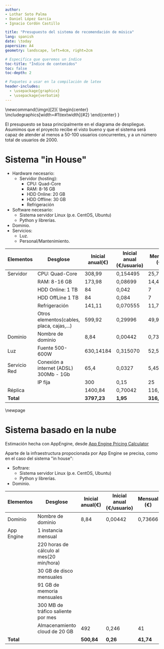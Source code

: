 ```yaml
---
author:
- Lothar Soto Palma
- Daniel López García
- Ignacio Cordón Castillo

title: "Presupuesto del sistema de recomendación de música"
lang: spanish
date: \today
papersize: A4
geometry: landscape, left=4cm, right=2cm

# Especifica que queremos un índice
toc-title: "Índice de contenidos"
toc: false
toc-depth: 2

# Paquetes a usar en la compilación de latex
header-includes:
  - \usepackage{graphicx}
  - \usepackage{verbatim}
---
```


\newcommand{\imgn}[2]{
  \begin{center}
    \includegraphics[width=#1\textwidth]{#2}
  \end{center}
}



El presupuesto se basa principalmente en el diagrama de despliegue. Asumimos que el proyecto recibe el visto bueno y que el sistema será capaz de atender al menos a 50-100 usuarios concurrentes,
y a un número total de usuarios de 2000.

# Sistema "in House"

  * Hardware necesario:
    * Servidor (hosting):
      * CPU: Quad-Core
      * RAM: 8-16 GB
      * HDD Online: 20 GB
      * HDD Offline: 30 GB
      * Refrigeración
  * Software necesario:
    * Sistema servidor Linux (p.e. CentOS, Ubuntu)
    * Python y librerías.
  * Dominio.
  * Servicios:
    * Luz.
    * Personal/Mantenimiento.

  | Elementos    | Desglose                                  | Inicial anual(€) | Inicial anual (€/usuario) | Mensual (€)  | Mensual (€/usuario) | 
  |--------------|-------------------------------------------|------------------|---------------------------|--------------|---------------------|
  | Servidor     | CPU: Quad-Core                            | 308,99           | 0,154495                  | 25,74916     | 0,012874            |
  |              | RAM: 8-16 GB                              | 173,98           | 0,08699                   | 14,49833     | 0,007249            |
  |              | HDD Online: 1 TB                          | 84               | 0,042                     | 7            | 0,0035              |
  |              | HDD OffLine 1 TB                          | 84               | 0,084                     | 7            | 0,007               |
  |              | Refrigeración                             | 141,11           | 0,070555                  | 11,75916     | 0,005879            |
  |              | Otros elementos(cables, placa, cajas,...) | 599,92           | 0,29996                   | 49,9933      | 0,02499             |
  | Dominio      | Nombre de dominio                         | 8,84             | 0,00442                   | 0,73666      | 0,00036             |
  | Luz          | Fuente 500-600W                           | 630,14184        | 0,315070                  | 52,51182     | 0,02625             |
  | Servicio Red | Conexión a internet (ADSL) 300Mb - 1Gb    | 65,4             | 0,0327                    | 5,45         | 0,002725            |
  |              | IP fija                                   | 300              | 0,15                      | 25           | 0,0125              |
  | Réplica      |                                           | 1400,84          | 0,70042                   | 116,7366     | 0,058368            |
  | **Total**    |                                           | **3797,23**      | **1,95**                  | **316,44**   | **0,17**            |



\newpage

# Sistema basado en la nube

Estimación hecha con AppEngine, desde [App Engine Pricing Calculator](https://cloud.google.com/products/calculator/#tab=app-engine)

Aparte de la infraestructura propocionada por App Engine se precisa, como en el caso del sistema "in house":

 * Softrare: 
    * Sistema servidor Linux (p.e. CentOS, Ubuntu)
    * Python y librerías.
  * Dominio.
 

  | Elementos    | Desglose                                  | Inicial anual(€) | Inicial anual (€/usuario) | Mensual (€)  | Mensual (€/usuario) |
  |--------------|-------------------------------------------|------------------|---------------------------|--------------|---------------------|
  | Dominio      | Nombre de dominio                         | 8,84             | 0,00442                   | 0,73666      | 0,00036             |
  | App Engine   | 1 instancia mensual                       |                  |                           |              |                     |
  |              | 220 horas de cálculo al mes(20 min/hora)  |                  |                           |              |                     |
  |              | 30 GB de disco mensuales                  |                  |                           |              |                     |
  |              | 91 GB de memoria mensuales                |                  |                           |              |                     |
  |              | 300 MB de tráfico saliente por mes        |                  |                           |              |                     |
  |              | Almacenamiento cloud de 20 GB             | 492              | 0,246                     | 41           | 0,0205              |
  | **Total**    |                                           | **500,84**       | **0,26**                  | **41,74**    | **0,03**            |
